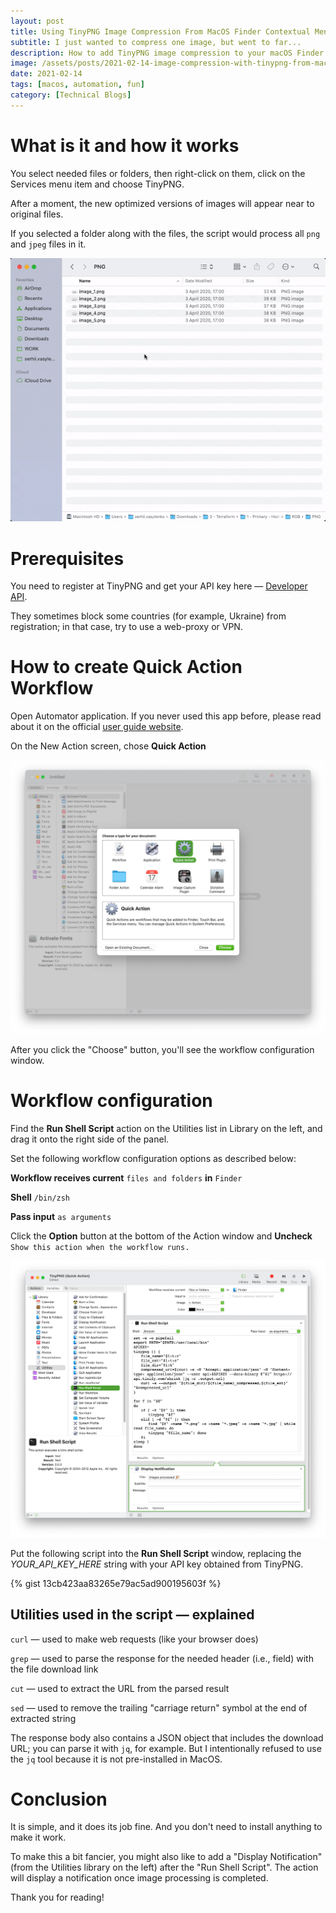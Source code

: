 ```yaml
---
layout: post
title: Using TinyPNG Image Compression From MacOS Finder Contextual Menu
subtitle: I just wanted to compress one image, but went to far...
description: How to add TinyPNG image compression to your macOS Finder contextual menu
image: /assets/posts/2021-02-14-image-compression-with-tinypng-from-macos-contextual-menu/cover.png
date: 2021-02-14
tags: [macos, automation, fun]
category: [Technical Blogs]
---
```

# What is it and how it works
You select needed files or folders, then right-click on them, click on the Services menu item and choose TinyPNG.

After a moment, the new optimized versions of images will appear near to original files.

If you selected a folder along with the files, the script would process all `png` and `jpeg` files in it.

![](/assets/posts/2021-02-14-image-compression-with-tinypng-from-macos-contextual-menu/context_menu_full_compressed.gif)

# Prerequisites
You need to register at TinyPNG and get your API key here — [Developer API](https://tinypng.com/developers).

They sometimes block some countries (for example, Ukraine) from registration; in that case, try to use a web-proxy or VPN.

# How to create Quick Action Workflow
Open Automator application. If you never used this app before, please read about it on the official [user guide website](https://support.apple.com/guide/automator/create-a-workflow-aut7cac58839/2.10/mac/11.0).

On the New Action screen, chose **Quick Action**

![](/assets/posts/2021-02-14-image-compression-with-tinypng-from-macos-contextual-menu/quick_action_compressed.png)

After you click the "Choose" button, you'll see the workflow configuration window.

# Workflow configuration
Find the **Run Shell Script** action on the Utilities list in Library on the left, and drag it onto the right side of the panel.

Set the following workflow configuration options as described below:

**Workflow receives current** `files and folders` **in** `Finder`

**Shell** `/bin/zsh`

**Pass input** `as arguments`

Click the **Option** button at the bottom of the Action window and **Uncheck** `Show this action when the workflow runs.`

![](/assets/posts/2021-02-14-image-compression-with-tinypng-from-macos-contextual-menu/run_shell_script_compressed.png)

Put the following script into the **Run Shell Script** window, replacing the *YOUR_API_KEY_HERE* string with your API key obtained from TinyPNG.

{% gist 13cb423aa83265e79ac5ad900195603f %}

## Utilities used in the script — explained

`curl` — used to make web requests (like your browser does)

`grep` — used to parse the response for the needed header (i.e., field) with the file download link

`cut` — used to extract the URL from the parsed result

`sed` — used to remove the trailing "carriage return" symbol at the end of extracted string

The response body also contains a JSON object that includes the download URL; you can parse it with `jq`, for example. But I intentionally refused to use the `jq` tool because it is not pre-installed in MacOS.

# Conclusion

It is simple, and it does its job fine. And you don't need to install anything to make it work.

To make this a bit fancier, you might also like to add a "Display Notification" (from the Utilities library on the left) after the "Run Shell Script". The action will display a notification once image processing is completed.

Thank you for reading!